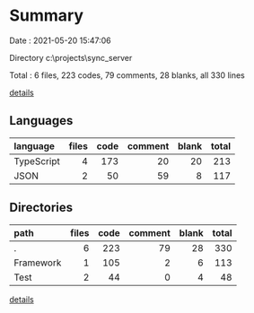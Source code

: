 # Summary

Date : 2021-05-20 15:47:06

Directory c:\projects\sync_server

Total : 6 files,  223 codes, 79 comments, 28 blanks, all 330 lines

[details](details.md)

## Languages
| language | files | code | comment | blank | total |
| :--- | ---: | ---: | ---: | ---: | ---: |
| TypeScript | 4 | 173 | 20 | 20 | 213 |
| JSON | 2 | 50 | 59 | 8 | 117 |

## Directories
| path | files | code | comment | blank | total |
| :--- | ---: | ---: | ---: | ---: | ---: |
| . | 6 | 223 | 79 | 28 | 330 |
| Framework | 1 | 105 | 2 | 6 | 113 |
| Test | 2 | 44 | 0 | 4 | 48 |

[details](details.md)